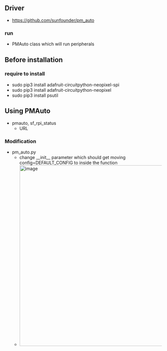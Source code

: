 ## Driver
- https://github.com/sunfounder/pm_auto
### run
- PMAuto class which will run peripherals
## Before installation
### require to install 
- sudo pip3 install adafruit-circuitpython-neopixel-spi
- sudo pip3 install adafruit-circuitpython-neopixel
- sudo pip3 install psutil

## Using PMAuto
- pmauto, sf_rpi_status
  - URL
### Modification
- pm_auto.py
  - change \_\_init\_\_ parameter which should get moving config=DEFAULT_CONFIG to inside the function 
  - <img width="580" alt="image" src="https://github.com/user-attachments/assets/cd10f814-5b7e-4aca-a5cc-a1ffdb218d0c">
 
